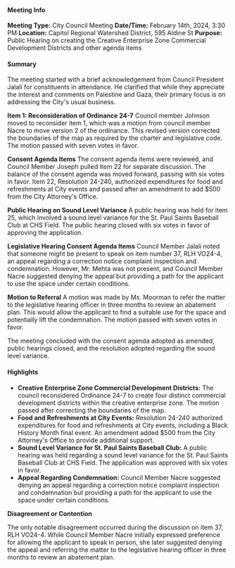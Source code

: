#### Meeting Info
**Meeting Type:** City Council Meeting
**Date/Time:** February 14th, 2024, 3:30 PM
**Location:** Capitol Regional Watershed District, 595 Aldine St
**Purpose:** Public Hearing on creating the Creative Enterprise Zone Commercial Development Districts and other agenda items

#### Summary

The meeting started with a brief acknowledgement from Council President Jalali for constituents in attendance. He clarified that while they appreciate the interest and comments on Palestine and Gaza, their primary focus is on addressing the City's usual business.

**Item 1: Reconsideration of Ordinance 24-7**
Council member Johnson moved to reconsider item 1, which was a motion from council member Nacre to move version 2 of the ordinance. This revised version corrected the boundaries of the map as required by the charter and legislative code. The motion passed with seven votes in favor.

**Consent Agenda Items**
The consent agenda items were reviewed, and Council Member Joseph pulled item 22 for separate discussion. The balance of the consent agenda was moved forward, passing with six votes in favor. Item 22, Resolution 24-240, authorized expenditures for food and refreshments at City events and passed after an amendment to add $500 from the City Attorney's Office.

**Public Hearing on Sound Level Variance**
A public hearing was held for item 25, which involved a sound level variance for the St. Paul Saints Baseball Club at CHS Field. The public hearing closed with six votes in favor of approving the application.

**Legislative Hearing Consent Agenda Items**
Council Member Jalali noted that someone might be present to speak on item number 37, RLH VO24-4, an appeal regarding a correction notice complaint inspection and condemnation. However, Mr. Mehta was not present, and Council Member Nacre suggested denying the appeal but providing a path for the applicant to use the space under certain conditions.

**Motion to Referral**
A motion was made by Ms. Moorman to refer the matter to the legislative hearing officer in three months to review an abatement plan. This would allow the applicant to find a suitable use for the space and potentially lift the condemnation. The motion passed with seven votes in favor.

The meeting concluded with the consent agenda adopted as amended, public hearings closed, and the resolution adopted regarding the sound level variance.

#### Highlights

*   **Creative Enterprise Zone Commercial Development Districts:** The council reconsidered Ordinance 24-7 to create four distinct commercial development districts within the creative enterprise zone. The motion passed after correcting the boundaries of the map.
*   **Food and Refreshments at City Events:** Resolution 24-240 authorized expenditures for food and refreshments at City events, including a Black History Month final event. An amendment added $500 from the City Attorney's Office to provide additional support.
*   **Sound Level Variance for St. Paul Saints Baseball Club:** A public hearing was held regarding a sound level variance for the St. Paul Saints Baseball Club at CHS Field. The application was approved with six votes in favor.
*   **Appeal Regarding Condemnation:** Council Member Nacre suggested denying an appeal regarding a correction notice complaint inspection and condemnation but providing a path for the applicant to use the space under certain conditions.

**Disagreement or Contention**

The only notable disagreement occurred during the discussion on item 37, RLH VO24-4. While Council Member Nacre initially expressed preference for allowing the applicant to speak in person, she later suggested denying the appeal and referring the matter to the legislative hearing officer in three months to review an abatement plan.

